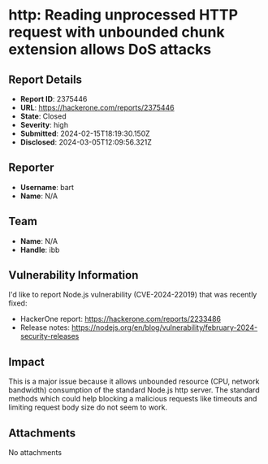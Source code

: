 # http: Reading unprocessed HTTP request with unbounded chunk extension allows DoS attacks

## Report Details
- **Report ID**: 2375446
- **URL**: https://hackerone.com/reports/2375446
- **State**: Closed
- **Severity**: high
- **Submitted**: 2024-02-15T18:19:30.150Z
- **Disclosed**: 2024-03-05T12:09:56.321Z

## Reporter
- **Username**: bart
- **Name**: N/A

## Team
- **Name**: N/A
- **Handle**: ibb

## Vulnerability Information
I'd like to report Node.js vulnerability (CVE-2024-22019) that was recently fixed:
- HackerOne report: https://hackerone.com/reports/2233486
- Release notes: https://nodejs.org/en/blog/vulnerability/february-2024-security-releases

## Impact

This is a major issue because it allows unbounded resource (CPU, network bandwidth) consumption of the standard Node.js http server. The standard methods which could help blocking a malicious requests like timeouts and limiting request body size do not seem to work.

## Attachments
No attachments

